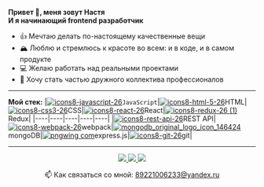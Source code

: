 

**Привет 👋, меня зовут Настя  
И я начинающий frontend разработчик**
* 👍 Мечтаю делать по-настоящему качественные вещи
* 🏔️ Люблю и стремлюсь к красоте во всем: и в коде, и в самом продукте
* 💻 Желаю работать над реальными проектами
* 🤝 Хочу стать частью дружного коллектива профессионалов


***

**Мой стек:**
|<a target="_blank" rel="noopener noreferrer" href="https://user-images.githubusercontent.com/70646350/119318720-4f788180-bc82-11eb-87ff-8201ce9d61c8.png"><img src="https://user-images.githubusercontent.com/70646350/119318720-4f788180-bc82-11eb-87ff-8201ce9d61c8.png" alt="icons8-javascript-26" style="max-width: 100%;"></a>`JavaScript`|<a target="_blank" rel="noopener noreferrer" href="https://user-images.githubusercontent.com/70646350/119315541-9cf2ef80-bc7e-11eb-8f46-ef3766162ab6.png"><img src="https://user-images.githubusercontent.com/70646350/119315541-9cf2ef80-bc7e-11eb-8f46-ef3766162ab6.png" alt="icons8-html-5-26" style="max-width: 100%;"></a>HTML|<a target="_blank" rel="noopener noreferrer" href="https://user-images.githubusercontent.com/70646350/119316006-1be82800-bc7f-11eb-8166-910c027cd18f.png"><img src="https://user-images.githubusercontent.com/70646350/119316006-1be82800-bc7f-11eb-8166-910c027cd18f.png" alt="icons8-css3-26" style="max-width: 100%;"></a>CSS|<a target="_blank" rel="noopener noreferrer" href="https://user-images.githubusercontent.com/70646350/119316439-a0d34180-bc7f-11eb-9a36-e79d2b093d69.png"><img src="https://user-images.githubusercontent.com/70646350/119316439-a0d34180-bc7f-11eb-9a36-e79d2b093d69.png" alt="icons8-react-26" style="max-width: 100%;"></a>React|<a target="_blank" rel="noopener noreferrer" href="https://user-images.githubusercontent.com/70646350/119320405-38d32a00-bc84-11eb-9167-cf416e0a7dd8.png"><img src="https://user-images.githubusercontent.com/70646350/119320405-38d32a00-bc84-11eb-9167-cf416e0a7dd8.png" alt="icons8-redux-26 (1)" style="max-width: 100%;"></a>Redux|
|----|----|----|----|----|
|<a target="_blank" rel="noopener noreferrer" href="https://user-images.githubusercontent.com/70646350/119323556-7e452680-bc87-11eb-9cd2-fc2293869858.png"><img src="https://user-images.githubusercontent.com/70646350/119323556-7e452680-bc87-11eb-9cd2-fc2293869858.png" alt="icons8-rest-api-26" style="max-width: 100%;"></a>REST API|<a target="_blank" rel="noopener noreferrer" href="https://user-images.githubusercontent.com/70646350/119315153-38d02b80-bc7e-11eb-8198-9f3eb058edef.png"><img src="https://user-images.githubusercontent.com/70646350/119315153-38d02b80-bc7e-11eb-8198-9f3eb058edef.png" alt="icons8-webpack-26" style="max-width: 100%;"></a>webpack|<a target="_blank" rel="noopener noreferrer" href="https://user-images.githubusercontent.com/70646350/119320033-ceba8500-bc83-11eb-9455-537f415c9fe1.png"><img src="https://user-images.githubusercontent.com/70646350/119320033-ceba8500-bc83-11eb-9455-537f415c9fe1.png" alt="mongodb_original_logo_icon_146424" style="max-width: 100%;"></a>mongoDB|<a target="_blank" rel="noopener noreferrer" href="https://user-images.githubusercontent.com/70646350/119322690-8bade100-bc86-11eb-9660-cbfee5afd4a5.png"><img src="https://user-images.githubusercontent.com/70646350/119322690-8bade100-bc86-11eb-9660-cbfee5afd4a5.png" alt="pngwing com" style="max-width: 100%;"></a>express.js|<a target="_blank" rel="noopener noreferrer" href="https://user-images.githubusercontent.com/70646350/119321913-cc592a80-bc85-11eb-9540-8605bd48f3f7.png"><img src="https://user-images.githubusercontent.com/70646350/119321913-cc592a80-bc85-11eb-9540-8605bd48f3f7.png" alt="icons8-git-26" style="max-width: 100%;"></a>git|

***

<p align='center'>
   <a href="https://t.me/Karepanova_A">
       <img src="https://img.shields.io/badge/Telegram-2CA5E0?style=for-the-badge&logo=telegram&logoColor=white"/>
   </a>
   <a href="https://www.instagram.com/invites/contact/?i=p7c16bz4t2qo&utm_content=18a9tw9">
       <img src="https://img.shields.io/badge/Instagram-E4405F?style=for-the-badge&logo=instagram&logoColor=white"/>
   </a>
   <a href="https://vk.com/karepanova1988">
       <img src="https://img.shields.io/badge/вконтакте-%232E87FB.svg?&style=for-the-badge&logo=vk&logoColor=white"/>
   </a>
   
<p align='center'>
   📫 Как связаться со мной: <a href='mailto:89221006233@yandex.ru'>89221006233@yandex.ru</a>
</p>
